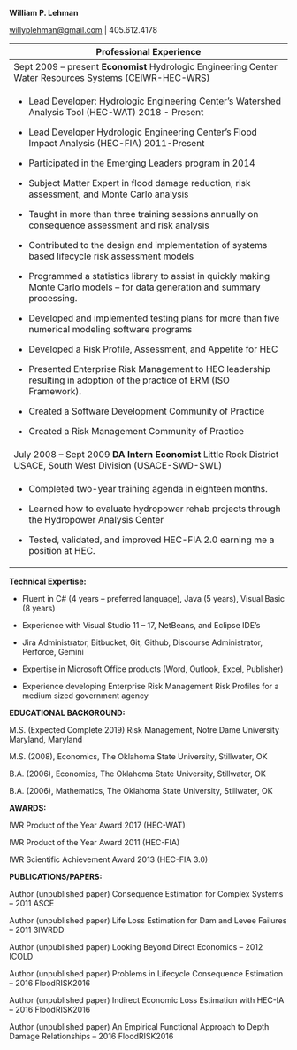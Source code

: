 **William P. Lehman**

<willyplehman@gmail.com> | 405.612.4178

<table>
<thead>
  <tr>
    <th>Professional Experience</th>
  </tr>
</thead>
<tbody>
<tr>
  <td>Sept 2009 – present <strong>Economist</strong> Hydrologic Engineering Center Water Resources Systems (CEIWR-HEC-WRS)</td>
</tr>
<tr >
<td><ul>
<li><p>Lead Developer: Hydrologic Engineering Center’s Watershed Analysis Tool (HEC-WAT) 2018 - Present</p></li>
<li><p>Lead Developer Hydrologic Engineering Center’s Flood Impact Analysis (HEC-FIA) 2011-Present</p></li>
<li><p>Participated in the Emerging Leaders program in 2014</p></li>
<li><p>Subject Matter Expert in flood damage reduction, risk assessment, and Monte Carlo analysis</p></li>
<li><p>Taught in more than three training sessions annually on consequence assessment and risk analysis</p></li>
<li><p>Contributed to the design and implementation of systems based lifecycle risk assessment models</p></li>
<li><p>Programmed a statistics library to assist in quickly making Monte Carlo models – for data generation and summary processing.</p></li>
<li><p>Developed and implemented testing plans for more than five numerical modeling software programs</p></li>
<li><p>Developed a Risk Profile, Assessment, and Appetite for HEC</p></li>
<li><p>Presented Enterprise Risk Management to HEC leadership resulting in adoption of the practice of ERM (ISO Framework).</p></li>
<li><p>Created a Software Development Community of Practice</p></li>
<li><p>Created a Risk Management Community of Practice</p></li>
</ul></td>
</tr>
<tr>
<td>July 2008 – Sept 2009 <strong>DA Intern Economist</strong> Little Rock District USACE, South West Division (USACE-SWD-SWL)</td>
</tr>
<tr>
<td><ul>
<li><p>Completed two-year training agenda in eighteen months.</p></li>
<li><p>Learned how to evaluate hydropower rehab projects through the Hydropower Analysis Center</p></li>
<li><p>Tested, validated, and improved HEC-FIA 2.0 earning me a position at HEC.</p></li>
</ul></td>
</tr>
</tbody>
</table>

**Technical Expertise:**

  - Fluent in C\# (4 years – preferred language), Java (5 years), Visual Basic (8 years)

  - Experience with Visual Studio 11 – 17, NetBeans, and Eclipse IDE’s
  
  - Jira Administrator, Bitbucket, Git, Github, Discourse Administrator, Perforce, Gemini

  - Expertise in Microsoft Office products (Word, Outlook, Excel, Publisher)

  - Experience developing Enterprise Risk Management Risk Profiles for a medium sized government agency

**EDUCATIONAL BACKGROUND:**

M.S. (Expected Complete 2019) Risk Management, Notre Dame University
Maryland, Maryland

M.S. (2008), Economics, The Oklahoma State University, Stillwater, OK

B.A. (2006), Economics, The Oklahoma State University, Stillwater, OK

B.A. (2006), Mathematics, The Oklahoma State University, Stillwater, OK

**AWARDS:**

IWR Product of the Year Award 2017 (HEC-WAT)

IWR Product of the Year Award 2011 (HEC-FIA)

IWR Scientific Achievement Award 2013 (HEC-FIA 3.0)

**PUBLICATIONS/PAPERS:**

Author (unpublished paper) Consequence Estimation for Complex Systems –
2011 ASCE

Author (unpublished paper) Life Loss Estimation for Dam and Levee
Failures – 2011 3IWRDD

Author (unpublished paper) Looking Beyond Direct Economics – 2012 ICOLD

Author (unpublished paper) Problems in Lifecycle Consequence Estimation
– 2016 FloodRISK2016

Author (unpublished paper) Indirect Economic Loss Estimation with
HEC-IA – 2016 FloodRISK2016

Author (unpublished paper) An Empirical Functional Approach to Depth
Damage Relationships – 2016 FloodRISK2016

